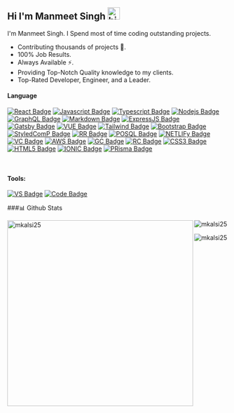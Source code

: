 ## Hi I'm Manmeet Singh <img src="https://user-images.githubusercontent.com/1303154/88677602-1635ba80-d120-11ea-84d8-d263ba5fc3c0.gif" width="28px" alt="hi">

I'm Manmeet Singh. I Spend most of time coding outstanding projects.

<!-- TODO: Add last video link -->

- Contributing thousands of projects 💫.
- 100% Job Results.
- Always Available ⚡️.
- Providing Top-Notch Quality knowledge to my clients.
- Top-Rated Developer, Engineer, and a Leader.

#### Language

<!-- TODO: Make technologies links takes you to repositories -->

[![React Badge](https://img.shields.io/badge/-React-61DBFB?style=for-the-badge&labelColor=black&logo=react&logoColor=61DBFB)](#) [![Javascript Badge](https://img.shields.io/badge/-Javascript-F0DB4F?style=for-the-badge&labelColor=black&logo=javascript&logoColor=F0DB4F)](#) [![Typescript Badge](https://img.shields.io/badge/-Typescript-007acc?style=for-the-badge&labelColor=black&logo=typescript&logoColor=007acc)](#) [![Nodejs Badge](https://img.shields.io/badge/-Nodejs-3C873A?style=for-the-badge&labelColor=black&logo=node.js&logoColor=3C873A)](#) [![GraphQL Badge](https://img.shields.io/badge/-GraphQl-e535ab?style=for-the-badge&labelColor=black&logo=node.js&logoColor=e535ab)](#) [![Markdown Badge](https://img.shields.io/badge/Markdown-000000?style=for-the-badge&logo=markdown&logoColor=white)](#) [![ExpressJS Badge](https://img.shields.io/badge/Express.js-404D59?style=for-the-badge)](#) [![Gatsby Badge](https://img.shields.io/badge/Gatsby-663399?style=for-the-badge&logo=gatsby&logoColor=white)](#) [![VUE Badge](https://img.shields.io/badge/Vue.js-35495E?style=for-the-badge&logo=vue.js&logoColor=4FC08D)](#) [![Tailwind Badge](https://img.shields.io/badge/Tailwind_CSS-38B2AC?style=for-the-badge&logo=tailwind-css&logoColor=white)](#) 
[![Bootstrap Badge](https://img.shields.io/badge/Bootstrap-563D7C?style=for-the-badge&logo=bootstrap&logoColor=white)](#)
[![StyledComP Badge](https://img.shields.io/badge/styled--components-DB7093?style=for-the-badge&logo=styled-components&logoColor=white)](#)
[![RR Badge](https://img.shields.io/badge/React_Router-CA4245?style=for-the-badge&logo=react-router&logoColor=white)](#)
[![POSQL Badge](https://img.shields.io/badge/PostgreSQL-316192?style=for-the-badge&logo=postgresql&logoColor=white)](#)
[![NETLIFy Badge](https://img.shields.io/badge/Netlify-00C7B7?style=for-the-badge&logo=netlify&logoColor=white)](#)
[![VC Badge](https://img.shields.io/badge/Vercel-000000?style=for-the-badge&logo=vercel&logoColor=white)](#)
[![AWS Badge](https://img.shields.io/badge/Amazon_AWS-232F3E?style=for-the-badge&logo=amazon-aws&logoColor=white)](#)
[![GC Badge](https://img.shields.io/badge/Google_Cloud-4285F4?style=for-the-badge&logo=google-cloud&logoColor=white)](#)
[![RC Badge](https://img.shields.io/badge/React_Native-20232A?style=for-the-badge&logo=react&logoColor=61DAFB)](#)
[![CSS3 Badge](https://img.shields.io/badge/CSS3-1572B6?style=for-the-badge&logo=css3&logoColor=white)](#)
[![HTML5 Badge](https://img.shields.io/badge/HTML5-E34F26?style=for-the-badge&logo=html5&logoColor=white)](#)
[![IONIC Badge](https://img.shields.io/badge/Ionic-3880FF?style=for-the-badge&logo=ionic&logoColor=white)](#)
[![PRisma Badge](https://img.shields.io/badge/Prisma-3982CE?style=for-the-badge&logo=Prisma&logoColor=white)](#)

<br />


#### Tools:

[![VS Badge](https://img.shields.io/badge/Visual_Studio_Code-0078D4?style=for-the-badge&logo=visual%20studio%20code&logoColor=white)](#)
[![Code Badge](https://img.shields.io/badge/Codesandbox-000000?style=for-the-badge&logo=CodeSandbox&logoColor=white)](#)

###📊 Github Stats
<p><img align="left" src="https://github-readme-stats.vercel.app/api?username=mkalsi25&show_icons=true&locale=en&count_private=true" alt="mkalsi25" width="424px"/></p>
<p><img align="center" src="https://github-readme-stats.vercel.app/api/top-langs?username=mkalsi25&show_icons=true&locale=en&layout=compact" alt="mkalsi25" /></p>
<p align="left"> <img src="https://komarev.com/ghpvc/?username=mkalsi25&label=Profile Views&color=blue&style=for-the-badge" alt="mkalsi25" /> </p>
